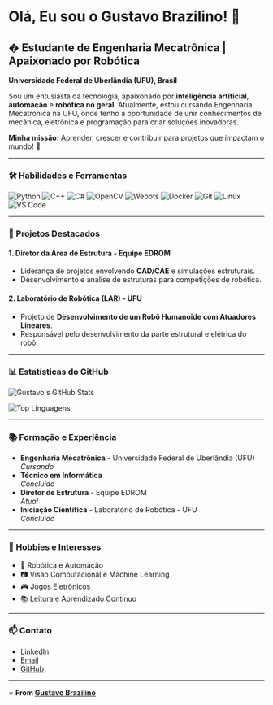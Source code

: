 # Olá, Eu sou o Gustavo Brazilino! 👋

## � Estudante de Engenharia Mecatrônica | Apaixonado por Robótica

**Universidade Federal de Uberlândia (UFU), Brasil**

Sou um entusiasta da tecnologia, apaixonado por **inteligência artificial**, **automação** e **robótica no geral**. Atualmente, estou cursando Engenharia Mecatrônica na UFU, onde tenho a oportunidade de unir conhecimentos de mecânica, eletrônica e programação para criar soluções inovadoras.

**Minha missão:** Aprender, crescer e contribuir para projetos que impactam o mundo! 🚀

---

### 🛠️ Habilidades e Ferramentas

![Python](https://img.shields.io/badge/-Python-3776AB?style=for-the-badge&logo=python&logoColor=white)
![C++](https://img.shields.io/badge/-C++-00599C?style=for-the-badge&logo=c%2B%2B&logoColor=white)
![C#](https://img.shields.io/badge/-C%23-239120?style=for-the-badge&logo=c-sharp&logoColor=white)
![OpenCV](https://img.shields.io/badge/-OpenCV-5C3EE8?style=for-the-badge&logo=opencv&logoColor=white)
![Webots](https://img.shields.io/badge/-Webots-000000?style=for-the-badge&logo=webots&logoColor=white)
![Docker](https://img.shields.io/badge/-Docker-2496ED?style=for-the-badge&logo=docker&logoColor=white)
![Git](https://img.shields.io/badge/-Git-F05032?style=for-the-badge&logo=git&logoColor=white)
![Linux](https://img.shields.io/badge/-Linux-FCC624?style=for-the-badge&logo=linux&logoColor=black)
![VS Code](https://img.shields.io/badge/-VS%20Code-007ACC?style=for-the-badge&logo=visual-studio-code&logoColor=white)

---

### 🚀 Projetos Destacados

#### 1. **Diretor da Área de Estrutura - Equipe EDROM**
   - Liderança de projetos envolvendo **CAD/CAE** e simulações estruturais.
   - Desenvolvimento e análise de estruturas para competições de robótica.

#### 2. **Laboratório de Robótica (LAR) - UFU**
   - Projeto de **Desenvolvimento de um Robô Humanoide com Atuadores Lineares**.
   - Responsável pelo desenvolvimento da parte estrutural e elétrica do robô.

---

### 📊 Estatísticas do GitHub

![Gustavo's GitHub Stats](https://github-readme-stats.vercel.app/api?username=seu_usuario&show_icons=true&theme=radical)

![Top Linguagens](https://github-readme-stats.vercel.app/api/top-langs/?username=seu_usuario&layout=compact&theme=radical)

---

### 📚 Formação e Experiência

- **Engenharia Mecatrônica** - Universidade Federal de Uberlândia (UFU)  
  *Cursando*  
- **Técnico em Informática**  
  *Concluído*  
- **Diretor de Estrutura** - Equipe EDROM  
  *Atual*  
- **Iniciação Científica** - Laboratório de Robótica - UFU  
  *Concluído*

---

### 🌟 Hobbies e Interesses

- 🤖 Robótica e Automação
- 📷 Visão Computacional e Machine Learning
- 🎮 Jogos Eletrônicos
- 📚 Leitura e Aprendizado Contínuo

---

### 📫 Contato

- [LinkedIn](https://www.linkedin.com/in/gbrazilino)  
- [Email](mailto:gustavobrazilino@gmail.com)  
- [GitHub](https://github.com/seu_usuario)

---

⭐️ **From [Gustavo Brazilino](https://github.com/Certezas)**
